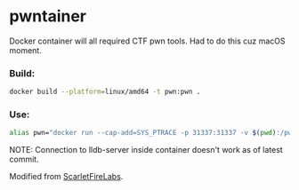 # pwntainer

Docker container will all required CTF pwn tools. Had to do this cuz macOS moment.

### Build:

```sh
docker build --platform=linux/amd64 -t pwn:pwn .
```

### Use:

```sh
alias pwn="docker run --cap-add=SYS_PTRACE -p 31337:31337 -v $(pwd):/pwn -it pwn:pwn bash"
```

NOTE: Connection to lldb-server inside container doesn't work as of latest commit.

Modified from [ScarletFireLabs](https://github.com/scarletfirelabs/docker-binaryexploitation).
